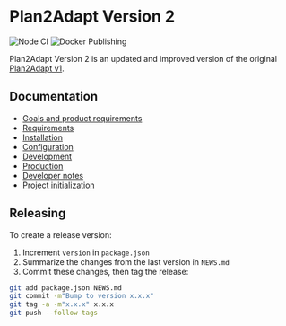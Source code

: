 # Plan2Adapt Version 2

![Node CI](https://github.com/pacificclimate/plan2adapt-v2/workflows/Node%20CI/badge.svg)
![Docker Publishing](https://github.com/pacificclimate/plan2adapt-v2/workflows/Docker%20Publishing/badge.svg)

Plan2Adapt Version 2 is an updated and improved version of the original
[Plan2Adapt v1](https://pacificclimate.org/analysis-tools/plan2adapt).

## Documentation

- [Goals and product requirements](docs/goals-and-product-requirements.md)
- [Requirements](docs/requirements.md)
- [Installation](docs/installation.md)
- [Configuration](docs/configuration.md)
- [Development](docs/development.md)
- [Production](docs/production.md)
- [Developer notes](docs/developer-notes.md)
- [Project initialization](docs/Project-initialization.md)

## Releasing

To create a release version:

1. Increment `version` in `package.json`
2. Summarize the changes from the last version in `NEWS.md`
3. Commit these changes, then tag the release:

  ```bash
git add package.json NEWS.md
git commit -m"Bump to version x.x.x"
git tag -a -m"x.x.x" x.x.x
git push --follow-tags
  ```